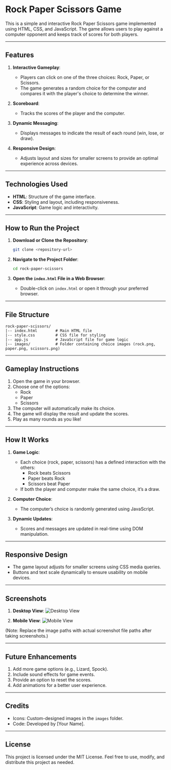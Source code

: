 # Rock Paper Scissors Game

This is a simple and interactive Rock Paper Scissors game implemented using HTML, CSS, and JavaScript. The game allows users to play against a computer opponent and keeps track of scores for both players.

---

## Features

1. **Interactive Gameplay**:
   - Players can click on one of the three choices: Rock, Paper, or Scissors.
   - The game generates a random choice for the computer and compares it with the player's choice to determine the winner.

2. **Scoreboard**:
   - Tracks the scores of the player and the computer.

3. **Dynamic Messaging**:
   - Displays messages to indicate the result of each round (win, lose, or draw).

4. **Responsive Design**:
   - Adjusts layout and sizes for smaller screens to provide an optimal experience across devices.

---

## Technologies Used

- **HTML**: Structure of the game interface.
- **CSS**: Styling and layout, including responsiveness.
- **JavaScript**: Game logic and interactivity.

---

## How to Run the Project

1. **Download or Clone the Repository**:
   ```bash
   git clone <repository-url>
   ```

2. **Navigate to the Project Folder**:
   ```bash
   cd rock-paper-scissors
   ```

3. **Open the `index.html` File in a Web Browser**:
   - Double-click on `index.html` or open it through your preferred browser.

---

## File Structure

```
rock-paper-scissors/
|-- index.html        # Main HTML file
|-- style.css         # CSS file for styling
|-- app.js            # JavaScript file for game logic
|-- images/           # Folder containing choice images (rock.png, paper.png, scissors.png)
```

---

## Gameplay Instructions

1. Open the game in your browser.
2. Choose one of the options:
   - Rock
   - Paper
   - Scissors
3. The computer will automatically make its choice.
4. The game will display the result and update the scores.
5. Play as many rounds as you like!

---

## How It Works

1. **Game Logic**:
   - Each choice (rock, paper, scissors) has a defined interaction with the others:
     - Rock beats Scissors
     - Paper beats Rock
     - Scissors beat Paper
   - If both the player and computer make the same choice, it’s a draw.

2. **Computer Choice**:
   - The computer’s choice is randomly generated using JavaScript.

3. **Dynamic Updates**:
   - Scores and messages are updated in real-time using DOM manipulation.

---

## Responsive Design

- The game layout adjusts for smaller screens using CSS media queries.
- Buttons and text scale dynamically to ensure usability on mobile devices.

---

## Screenshots

1. **Desktop View**:
   ![Desktop View](./screenshots/desktop-view.png)

2. **Mobile View**:
   ![Mobile View](./screenshots/mobile-view.png)

(Note: Replace the image paths with actual screenshot file paths after taking screenshots.)

---

## Future Enhancements

1. Add more game options (e.g., Lizard, Spock).
2. Include sound effects for game events.
3. Provide an option to reset the scores.
4. Add animations for a better user experience.

---

## Credits

- Icons: Custom-designed images in the `images` folder.
- Code: Developed by [Your Name].

---

## License

This project is licensed under the MIT License. Feel free to use, modify, and distribute this project as needed.

